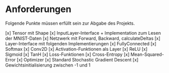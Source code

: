# Anforderungen
Folgende Punkte müssen erfüllt sein zur Abgabe des Projekts.

[x] Tensor mit Shape
[x] InputLayer-Interface + Implementation zum Lesen der MNIST-Daten
[x] Netzwerk mit Forward, Backward, calculateDeltas
[x] Layer-Interface mit folgenden Implementierungen
    [x] FullyConnected
    [x] Softmax
    [x] Conv2D
[x] Activation-Funktionen als Layer
    [x] ReLU
    [x] Sigmoid
    [x] TanH
[x] Loss-Funktionen
    [x] Cross-Entropy
    [x] Mean-Squared-Error
[x] Optimizer
    [x] Standard Stochastic Gradient Descent
[x] Gewichtsinitialisierung zwischen -1 und 1
